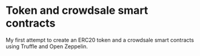 # Token and crowdsale smart contracts

My first attempt to create an ERC20 token and a crowdsale smart contracts using Truffle and Open Zeppelin.
